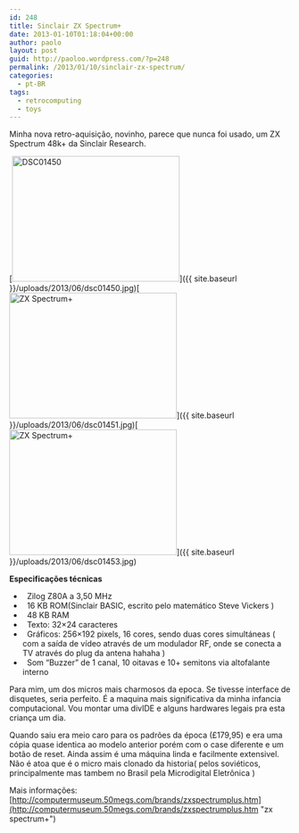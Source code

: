 ```yaml
---
id: 248
title: Sinclair ZX Spectrum+
date: 2013-01-10T01:18:04+00:00
author: paolo
layout: post
guid: http://paoloo.wordpress.com/?p=248
permalink: /2013/01/10/sinclair-zx-spectrum/
categories:
  - pt-BR
tags:
  - retrocomputing
  - toys
---
```

Minha nova retro-aquisição, novinho, parece que nunca foi usado, um ZX Spectrum 48k+ da Sinclair Research.

[<img class="alignnone size-medium wp-image-249" alt="DSC01450" src="{{ site.baseurl }}/uploads/2013/06/dsc01450.jpg?w=300" width="300" height="225" srcset="{{ site.baseurl }}/uploads/2013/06/dsc01450.jpg 2048w, {{ site.baseurl }}/uploads/2013/06/dsc01450-300x225.jpg 300w, {{ site.baseurl }}/uploads/2013/06/dsc01450-768x576.jpg 768w, {{ site.baseurl }}/uploads/2013/06/dsc01450-1024x768.jpg 1024w" sizes="(max-width: 300px) 100vw, 300px" />]({{ site.baseurl }}/uploads/2013/06/dsc01450.jpg)[<img class="alignnone size-medium wp-image-250" alt="ZX Spectrum+" src="{{ site.baseurl }}/uploads/2013/06/dsc01451.jpg?w=300" width="300" height="225" srcset="{{ site.baseurl }}/uploads/2013/06/dsc01451.jpg 2048w, {{ site.baseurl }}/uploads/2013/06/dsc01451-300x225.jpg 300w, {{ site.baseurl }}/uploads/2013/06/dsc01451-768x576.jpg 768w, {{ site.baseurl }}/uploads/2013/06/dsc01451-1024x768.jpg 1024w" sizes="(max-width: 300px) 100vw, 300px" />]({{ site.baseurl }}/uploads/2013/06/dsc01451.jpg)[<img class="alignnone size-medium wp-image-251" alt="ZX Spectrum+" src="{{ site.baseurl }}/uploads/2013/06/dsc01453.jpg?w=300" width="300" height="225" srcset="{{ site.baseurl }}/uploads/2013/06/dsc01453.jpg 2048w, {{ site.baseurl }}/uploads/2013/06/dsc01453-300x225.jpg 300w, {{ site.baseurl }}/uploads/2013/06/dsc01453-768x576.jpg 768w, {{ site.baseurl }}/uploads/2013/06/dsc01453-1024x768.jpg 1024w" sizes="(max-width: 300px) 100vw, 300px" />]({{ site.baseurl }}/uploads/2013/06/dsc01453.jpg)

**Especificações técnicas**

  *   Zilog Z80A a 3,50 MHz
  *   16 KB ROM(Sinclair BASIC, escrito pelo matemático Steve Vickers )
  *   48 KB RAM
  *   Texto: 32×24 caracteres
  *   Gráficos: 256×192 pixels, 16 cores, sendo duas cores simultáneas ( com a saída de vídeo através de um modulador RF, onde se conecta a TV através do plug da antena hahaha )
  *   Som &#8220;Buzzer&#8221; de 1 canal, 10 oitavas e 10+ semitons via altofalante interno

Para mim, um dos micros mais charmosos da epoca. Se tivesse interface de disquetes, seria perfeito. É a maquina mais significativa da minha infancia computacional. Vou montar uma divIDE e alguns hardwares legais pra esta criança um dia.

Quando saiu era meio caro para os padrões da época (£179,95) e era uma cópia quase identica ao modelo anterior porém com o case diferente e um botão de reset. Ainda assim é uma máquina linda e facilmente extensivel. Não é atoa que é o micro mais clonado da historia( pelos soviéticos, principalmente mas tambem no Brasil pela Microdigital Eletrônica )

Mais informações: [http://computermuseum.50megs.com/brands/zxspectrumplus.htm](http://computermuseum.50megs.com/brands/zxspectrumplus.htm "zx spectrum+")
